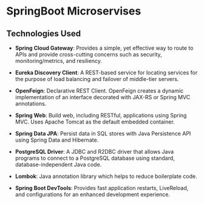 # SpringBoot Microservises


## Technologies Used

- **Spring Cloud Gateway**: Provides a simple, yet effective way to route to APIs and provide cross-cutting concerns such as security, monitoring/metrics, and resiliency.

- **Eureka Discovery Client**: A REST-based service for locating services for the purpose of load balancing and failover of middle-tier servers.

- **OpenFeign**: Declarative REST Client. OpenFeign creates a dynamic implementation of an interface decorated with JAX-RS or Spring MVC annotations.

- **Spring Web**: Build web, including RESTful, applications using Spring MVC. Uses Apache Tomcat as the default embedded container.

- **Spring Data JPA**: Persist data in SQL stores with Java Persistence API using Spring Data and Hibernate.

- **PostgreSQL Driver**: A JDBC and R2DBC driver that allows Java programs to connect to a PostgreSQL database using standard, database-independent Java code.

- **Lombok**: Java annotation library which helps to reduce boilerplate code.

- **Spring Boot DevTools**: Provides fast application restarts, LiveReload, and configurations for an enhanced development experience.


